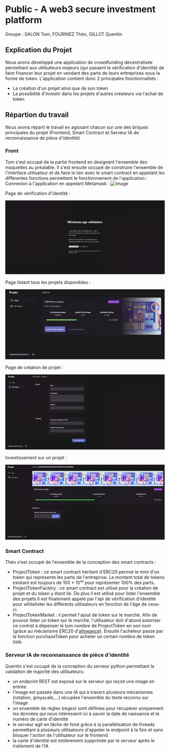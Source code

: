 # Public - A web3 secure investment platform
Groupe : SALON Tom, FOURNIEZ Théo, GILLOT Quentin

## Explication du Projet
Nous avons développé une application de crowdfunding décentralisée permettant aux utilisateurs majeurs (qui passent la vérification d'identité) de faire financer leur projet en vendant des parts de leurs entreprises sous la forme de token.
L'application contient donc 2 principales fonctionnalités : 
- La création d'un projet ainsi que de son token
- La possibilité d'investir dans les projets d'autres créateurs via l'achat de token

## Répartion du travail
Nous avons réparti le travail en agissant chacun sur une des briques principales du projet (Frontend, Smart Contract et Serveur IA de reconnaissance de pièce d'identité)

### Front
Tom s'est occupé de la partie frontend en designant l'ensemble des maquettes au préalable. 
Il s'est ensuite occupé de construire l'ensemble de l'interface utilisateur et de faire le lien avec le smart contract en appelant les différentes fonctions permettant le fonctionnement de l'application : 
Connexion à l'application en appelant Metamask : 
![image](https://github.com/SalonTom/public-d-app/assets/119957865/13c840c4-8cec-4f26-9524-31af86458059)

Page de vérification d'identité :

![Access request](image-3.png)

Page listant tous les projets disponibles :

![Feed page](image.png)

Page de création de projet : 

![Project Creation](image-1.png)

Investissement sur un projet : 

![Investment](image-2.png)


### Smart Contract
Théo s'est occupé de l'ensemble de la conception des smart contracts : 
- ProjectToken : ce smart contract héritant d'ERC20 permet le mint d'un token qui représente les parts de l'entreprise. Le montant total de tokens existant est toujours de 100 * 10¹⁸ pour représenter 100% des parts. 
- ProjectTokenFactory : ce smart contract est utilisé pour la création de projet et du token y étant lié. De plus il est utilisé pour lister l'ensemble des projets.Il est finalement appelé par l'api de vérification d'identité pour whitelister les différents utilisateurs en fonction de l'âge de ceux-ci.
- ProjectTokenMarket : il permet l'ajout de token sur le marché. Afin de pouvoir lister un token sur le marché, l'utilisateur doit d'abord autoriser ce contrat à dépenser le bon nombre de ProjectToken en son nom (grâce au mécanisme ERC20 d'[allowance](https://docs.openzeppelin.com/contracts/5.x/api/token/erc20#IERC20-allowance-address-address-)). Ensuite l'acheteur passe par la fonction purchaseToken pour acheter un certain nombre de token listé.

### Serveur IA de reconnaissance de pièce d'identité
Quentin s'est occupé de la conception du serveur python permettant la validation de majorité des utilisateurs:
- un endpoint REST est exposé sur le serveur qui reçoit une image en entrée
- l'image est passée dans une IA qui à travers plusieurs mécanismes (rotation, greyscale,...) récupère l'ensemble du texte reconnu sur l'image
- un ensemble de règles (regex) sont définies pour récupèrer uniquement les données qui nous intéressent ici à savoir la date de naissance et le numéro de carte d'identité
- le serveur agit en tâche de fond grâce à la parallélisation de threads permettant à plusieurs utilisateurs d'appeler le endpoint à la fois et sans bloquer l'action de l'utilisateur sur le frontend.
- la carte d'identité est entièrement supprimée par le serveur après le traitement de l'IA

